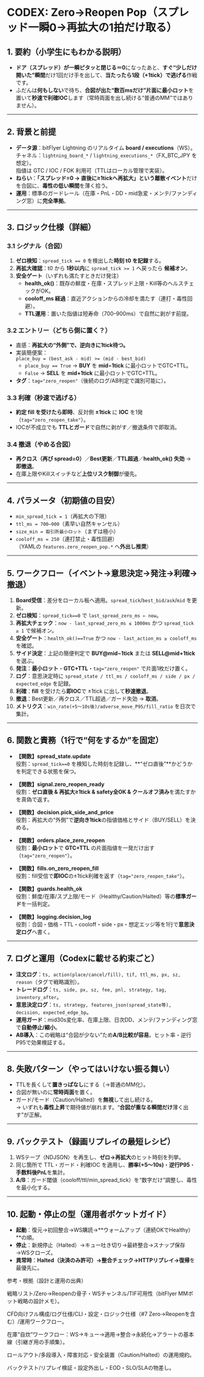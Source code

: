 # CODEX: Zero→Reopen Pop（スプレッド一瞬0→再拡大の1拍だけ取る）

## 1. 要約（小学生にもわかる説明）
- **ドア（スプレッド）が一瞬ピタッと閉じる＝0**になったあと、**すぐ“少しだけ開いた”瞬間**だけ1回だけ手を出して、**当たったら1段（+1tick）で逃げる**作戦です。
- ふだんは**何もしない**で待ち、**合図が出た“数百msだけ”**片面に**最小ロット**を置いて**秒速で利確IOC**します（常時両面を出し続ける“普通のMM”ではありません）。

---

## 2. 背景と前提
- **データ源**：bitFlyer Lightning のリアルタイム **board / executions**（WS）。  
  チャネル：`lightning_board_*` / `lightning_executions_*`（FX_BTC_JPY を想定）。  
  指値は GTC / IOC / FOK 利用可（TTLはローカル管理で実装）。  
- **ねらい**：**「スプレッド=0 → 直後に≥1tickへ再拡大」**という**離散イベント**だけを合図に、**毒性の低い瞬間**を薄く拾う。  
- **運用**：標準のガードレール（在庫・PnL・DD・mid急変・メンテ/ファンディング窓）に**完全準拠**。  

---

## 3. ロジック仕様（詳細）

### 3.1 シグナル（合図）
1) **ゼロ検知**：`spread_tick == 0` を検出した**時刻 t0 を記録**する。  
2) **再拡大確認**：t0 から **1秒以内**に `spread_tick >= 1` へ戻ったら **候補オン**。  
3) **安全ゲート**（いずれも満たすときだけ発注）  
   - **health_ok()**：既存の鮮度・在庫・スプレッド上限・Kill等のヘルスチェックがOK。  
   - **cooloff_ms 経過**：直近アクションからの冷却を満たす（連打・毒性回避）。  
   - **TTL運用**：置いた指値は短寿命（700–900ms）で自然に剥がす前提。

### 3.2 エントリー（どちら側に置く？）
- 直感：**再拡大の“外側”で、逆向きに1tick待つ。**  
- 実装簡便案：  
  `place_buy = (best_ask - mid) >= (mid - best_bid)`  
  - `place_buy == True` → **BUY** を **mid−1tick** に最小ロットでGTC+TTL。  
  - `False` → **SELL** を **mid+1tick** に最小ロットでGTC+TTL。  
- **タグ**：`tag="zero_reopen"`（後続のログ/AB判定で識別可能に）。

### 3.3 利確（秒速で逃げる）
- **約定 fill を受けたら即時**、反対側 **±1tick** に **IOC** を1発（`tag="zero_reopen_take"`）。  
- IOCが不成立でも **TTLとガード**で自然に剥がす／撤退条件で即取消。

### 3.4 撤退（やめる合図）
- **再クロス（再び spread=0）**／**Best更新**／**TTL超過**／**health_ok() 失効** → **即撤退**。  
- 在庫上限やKillスイッチなど**上位リスク制御**が優先。

---

## 4. パラメータ（初期値の目安）
- `min_spread_tick = 1`（再拡大の下限）  
- `ttl_ms = 700–900`（素早い自然キャンセル）  
- `size_min = 取引所最小ロット`（まずは極小）  
- `cooloff_ms = 250`（連打禁止・毒性回避）  
（YAMLの `features.zero_reopen_pop.*` へ**外出し推奨**）

---

## 5. ワークフロー（イベント→意思決定→発注→利確→撤退）

1) **Board受信**：差分をローカル板へ適用。`spread_tick`/`best_bid/ask`/`mid` を更新。  
2) **ゼロ検知**：`spread_tick==0` で `last_spread_zero_ms ← now`。  
3) **再拡大チェック**：`now - last_spread_zero_ms ≤ 1000ms` かつ `spread_tick ≥ 1` で候補オン。  
4) **安全ゲート**：`health_ok()==True` かつ `now - last_action_ms ≥ cooloff_ms` を確認。  
5) **サイド決定**：上記の簡便判定で **BUY@mid−1tick** または **SELL@mid+1tick** を選ぶ。  
6) **発注**：**最小ロット**・**GTC+TTL**・`tag="zero_reopen"` で片面1枚だけ置く。  
7) **ログ**：意思決定時に `spread_state / ttl_ms / cooloff_ms / side / px / expected_edge` を記録。  
8) **利確**：**fill** を受けたら**即IOC**で ±1tick に出して**秒速撤退**。  
9) **撤退**：Best更新／再クロス／TTL超過／ガード失効 → **取消**。  
10) **メトリクス**：`win_rate(+5〜10s後)/adverse_move_P95/fill_ratio` を日次で集計。  

---

## 6. 関数と責務（1行で“何をするか”を固定）

- **【関数】spread_state.update**  
  役割：`spread_tick==0` を検知した時刻を記録し、**“ゼロ直後”**かどうかを判定できる状態を保つ。

- **【関数】signal.zero_reopen_ready**  
  役割：**ゼロ直後 & 再拡大≥1tick & safety全OK & クールオフ済み**を満たすかを真偽で返す。

- **【関数】decision.pick_side_and_price**  
  役割：再拡大の“外側”で**逆向き1tick**の指値価格とサイド（BUY/SELL）を決める。

- **【関数】orders.place_zero_reopen**  
  役割：**最小ロット**で **GTC+TTL** の片面指値を一発だけ出す（`tag="zero_reopen"`）。

- **【関数】fills.on_zero_reopen_fill**  
  役割：fill受信で**即IOC**の±1tick利確を返す（`tag="zero_reopen_take"`）。

- **【関数】guards.health_ok**  
  役割：鮮度/在庫/スプ上限/モード（Healthy/Caution/Halted）等の**標準ガード**を一括判定。

- **【関数】logging.decision_log**  
  役割：合図・価格・TTL・cooloff・side・px・想定エッジ等を1行で**意思決定ログ**へ書く。

---

## 7. ログと運用（Codexに載せる約束ごと）

- **注文ログ**：`ts, action(place/cancel/fill), tif, ttl_ms, px, sz, reason`（タグで戦略識別）。  
- **トレードログ**：`ts, side, px, sz, fee, pnl, strategy, tag, inventory_after`。  
- **意思決定ログ**：`ts, strategy, features_json(spread_state等), decision, expected_edge_bp`。  
- **運用ガード**：mid30s変化率、在庫上限、日次DD、メンテ/ファンディング窓で**自動停止/縮小**。  
- **AB導入**：この戦略は“合図が少ない”ため**A/B比較が容易**。ヒット率・逆行P95で効果検証する。

---

## 8. 失敗パターン（やってはいけない振る舞い）
- TTLを長くして**置きっぱなし**にする（→普通のMM化）。  
- 合図が無いのに**常時両面**を置く。  
- ガード/モード（Caution/Halted）を**無視**して出し続ける。  
→ いずれも**毒性上昇**で期待値が崩れます。“**合図が重なる瞬間だけ**薄く出す”が正解。

---

## 9. バックテスト（録画リプレイの最短レシピ）
1) WSテープ（NDJSON）を再生し、**ゼロ→再拡大**のヒット時刻を列挙。  
2) 同じ箇所で TTL・ガード・利確IOC を適用し、**勝率(+5〜10s)**・**逆行P95**・**手数料後PnL**を集計。  
3) **A/B**：ガード閾値（cooloff/ttl/min_spread_tick）を“数字だけ”調整し、毒性を最小化する。

---

## 10. 起動・停止の型（運用者ポケットガイド）
- **起動**：復元→初回整合→WS購読→**ウォームアップ（連続OKでHealthy）**の順。  
- **停止**：新規停止（Halted）→キュー吐き切り→最終整合→スナップ保存→WSクローズ。  
- **異常時**：**Halted（決済のみ許可）→整合チェック→HTTPリプレイ→復帰**を最優先に。

参考・根拠（設計と運用の出典）

戦略リスト/Zero→Reopenの骨子・WSチャンネル/TIF可用性（bitFlyer MMボット戦略の設計メモ）。

CFD向けフル構成/ログ仕様/CLI・設定・ロジック仕様（#7 Zero→Reopenを含む）/運用ワークフロー。

在庫“自炊”ワークフロー：WS→キュー→適用→整合→永続化→アラートの基本線（引継ぎ用の手順集）。

ロールアウト/多段導入・障害対応・安全装置（Caution/Halted）の運用規約。

バックテスト/リプレイ検証・設定外出し・EOD・SLO/SLAの物差し。
